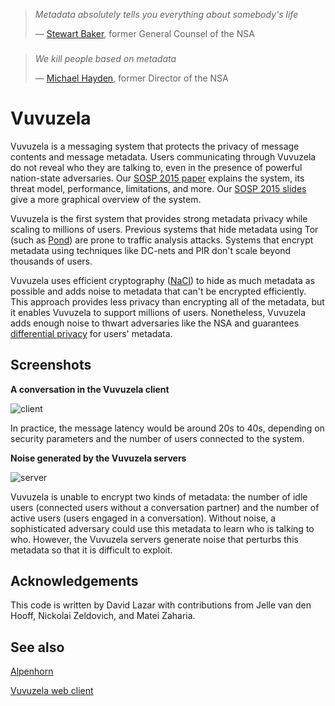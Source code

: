 > *Metadata absolutely tells you everything about somebody's life*
>
> — [Stewart Baker](http://www.nybooks.com/articles/archives/2013/nov/21/snowden-leaks-and-public/), former General Counsel of the NSA

###

> *We kill people based on metadata*
>
> — [Michael Hayden](https://www.youtube.com/watch?v=kV2HDM86XgI&t=17m53s), former Director of the NSA


# Vuvuzela

Vuvuzela is a messaging system that protects the privacy of message contents
and message metadata.  Users communicating through Vuvuzela do not reveal who
they are talking to, even in the presence of powerful nation-state adversaries.
Our [SOSP 2015 paper](https://davidlazar.org/papers/vuvuzela.pdf) explains
the system, its threat model, performance, limitations, and more.  Our
[SOSP 2015 slides](https://davidlazar.org/slides/vuvuzela-sosp2015.pdf) give
a more graphical overview of the system.

Vuvuzela is the first system that provides strong metadata privacy while
scaling to millions of users.  Previous systems that hide metadata using
Tor (such as [Pond](https://pond.imperialviolet.org/)) are prone to traffic
analysis attacks.  Systems that encrypt metadata using techniques like
DC-nets and PIR don't scale beyond thousands of users.

Vuvuzela uses efficient cryptography ([NaCl](http://nacl.cr.yp.to)) to hide as
much metadata as possible and adds noise to metadata that can't be encrypted
efficiently.  This approach provides less privacy than encrypting all of the
metadata, but it enables Vuvuzela to support millions of users.  Nonetheless,
Vuvuzela adds enough noise to thwart adversaries like the NSA and guarantees
[differential privacy](https://en.wikipedia.org/wiki/Differential_privacy) for
users' metadata.


## Screenshots

**A conversation in the Vuvuzela client**

![client](https://github.com/vuvuzela/vuvuzela/blob/master/screenshots/client.gif)

In practice, the message latency would be around 20s to 40s, depending
on security parameters and the number of users connected to the system.

**Noise generated by the Vuvuzela servers**

![server](https://github.com/vuvuzela/vuvuzela/blob/master/screenshots/server.gif)

Vuvuzela is unable to encrypt two kinds of metadata: the number of idle users
(connected users without a conversation partner) and the number of active users
(users engaged in a conversation).  Without noise, a sophisticated adversary
could use this metadata to learn who is talking to who.  However, the Vuvuzela
servers generate noise that perturbs this metadata so that it is difficult to
exploit.


## Acknowledgements

This code is written by David Lazar with contributions from
Jelle van den Hooff, Nickolai Zeldovich, and Matei Zaharia.


## See also

[Alpenhorn](https://github.com/vuvuzela/alpenhorn)

[Vuvuzela web client](https://github.com/jlmart88/vuvuzela-web-client)
